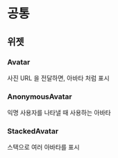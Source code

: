 # 공통


## 위젯

### Avatar

사진 URL 을 전달하면, 아바타 처럼 표시

### AnonymousAvatar

익명 사용자를 나타낼 때 사용하는 아바타


### StackedAvatar

스택으로 여러 아바타를 표시

